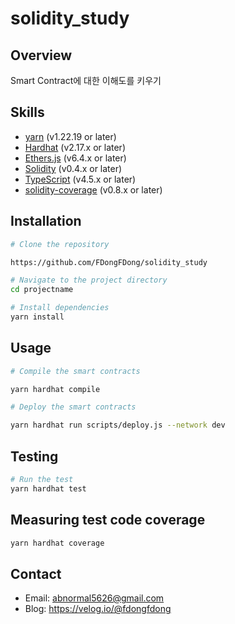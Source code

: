 # solidity_study

## Overview

Smart Contract에 대한 이해도를 키우기

## Skills

- [yarn](https://yarnpkg.com/) (v1.22.19 or later)
- [Hardhat](https://hardhat.org/) (v2.17.x or later)
- [Ethers.js](https://docs.ethers.io/v6/) (v6.4.x or later)
- [Solidity](https://soliditylang.org/) (v0.4.x or later)
- [TypeScript](https://www.typescriptlang.org/) (v4.5.x or later)
- [solidity-coverage](https://github.com/sc-forks/solidity-coverage) (v0.8.x or later)

## Installation

```bash
# Clone the repository

https://github.com/FDongFDong/solidity_study

# Navigate to the project directory
cd projectname

# Install dependencies
yarn install
```

## Usage

```bash
# Compile the smart contracts

yarn hardhat compile

# Deploy the smart contracts

yarn hardhat run scripts/deploy.js --network dev
```

## Testing

```bash
# Run the test
yarn hardhat test
```

## Measuring test code coverage

```bash
yarn hardhat coverage
```

## Contact

- Email: abnormal5626@gmail.com
- Blog: https://velog.io/@fdongfdong
